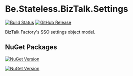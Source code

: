 ﻿# Be.Stateless.BizTalk.Settings

[![Build Status](https://dev.azure.com/icraftsoftware/be.stateless/_apis/build/status/Be.Stateless.BizTalk.Settings%20Manual%20Release?branchName=master)](https://dev.azure.com/icraftsoftware/be.stateless/_build/latest?definitionId=20&branchName=master)
[![GitHub Release](https://img.shields.io/github/v/release/icraftsoftware/Be.Stateless.BizTalk.Settings?label=Release)](https://github.com/icraftsoftware/Be.Stateless.BizTalk.Settings/releases/latest)

BizTalk Factory's SSO settings object model.

## NuGet Packages

[![NuGet Version](https://img.shields.io/nuget/v/Be.Stateless.BizTalk.Settings.svg?label=Be.Stateless.BizTalk.Settings&style=flat)](https://www.nuget.org/packages/Be.Stateless.BizTalk.Settings/)

[![NuGet Version](https://img.shields.io/nuget/v/Be.Stateless.BizTalk.Settings.Unit.svg?label=Be.Stateless.BizTalk.Settings.Unit&style=flat)](https://www.nuget.org/packages/Be.Stateless.BizTalk.Settings.Unit/)
